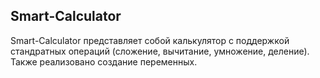 ## Smart-Calculator
Smart-Calculator представляет собой калькулятор с поддержкой стандратных операций (сложение, вычитание, умножение, деление). Также реализовано создание переменных. 
